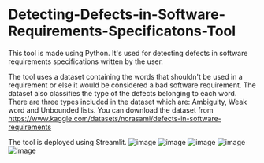 # Detecting-Defects-in-Software-Requirements-Specificatons-Tool
This tool is made using Python.
It's used for detecting defects in software requirements specifications written by the user.

The tool uses a dataset containing the words that shouldn't be used in a requirement or else it would be considered a bad software requirement.
The dataset also classifies the type of the defects belonging to each word.
There are three types included in the dataset which are: Ambiguity, Weak word and Unbounded lists.
You can download the dataset from https://www.kaggle.com/datasets/norasami/defects-in-software-requirements

The tool is deployed using Streamlit.
![image](https://user-images.githubusercontent.com/68155379/176961965-889fa752-23e3-4e86-b3f2-6abb0b24bee3.png)
![image](https://user-images.githubusercontent.com/68155379/176962195-aaaad477-ae1f-4fab-9ac1-44f197c7713e.png)
![image](https://user-images.githubusercontent.com/68155379/176962292-a76814d4-7722-4220-a42f-bf5c18cfc104.png)
![image](https://user-images.githubusercontent.com/68155379/176962334-e51bace9-af06-432d-ac13-9c28336bb10d.png)
![image](https://user-images.githubusercontent.com/68155379/176962457-c4f561f4-5428-473e-8ced-a78cfc996512.png)
